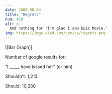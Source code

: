 ```yaml
---
date: 2008-08-04
title: "Regrets"
num: 458
alt: >-
  And nothing for 'I'm glad I saw Epic Movie.'
img: https://imgs.xkcd.com/comics/regrets.png
---
```

[[Bar Graph]]

Number of google results for:

"I _____ have kissed her" (or him)

Shouldn't: 1,213

Should: 10,230

